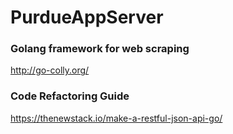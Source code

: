 # PurdueAppServer

### Golang framework for web scraping
http://go-colly.org/

### Code Refactoring Guide
https://thenewstack.io/make-a-restful-json-api-go/
